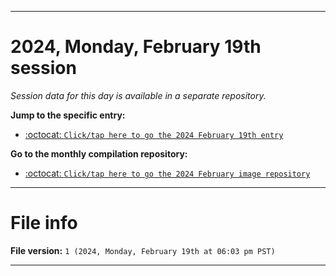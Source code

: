 
***

# 2024, Monday, February 19th session

_Session data for this day is available in a separate repository._

**Jump to the specific entry:**

- [:octocat: `Click/tap here to go the 2024 February 19th entry`](https://github.com/seanpm2001/SeansLifeArchive_Images_MotorWorld_CarFactory_Y2024_V2/tree/SeansLifeArchive_Images_MotorWorld_CarFactory_Y2024_V2_Main-dev/02_February/19/)

**Go to the monthly compilation repository:**

- [:octocat: `Click/tap here to go the 2024 February image repository`](https://github.com/seanpm2001/SeansLifeArchive_Images_MotorWorld_CarFactory_Y2024_V2/)

***

# File info

**File version:** `1 (2024, Monday, February 19th at 06:03 pm PST)`

***
